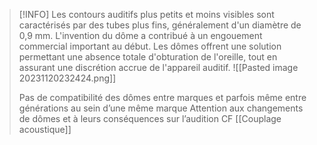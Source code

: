 >[!INFO]
>Les contours auditifs plus petits et moins visibles sont caractérisés par des tubes plus fins, généralement d'un diamètre de 0,9 mm. L'invention du dôme a contribué à un engouement commercial important au début. Les dômes offrent une solution permettant une absence totale d'obturation de l'oreille, tout en assurant une discrétion accrue de l'appareil auditif.
>![[Pasted image 20231120232424.png]]
>
>Pas de compatibilité des dômes entre marques et parfois même entre générations au sein d’une même marque
>Attention aux changements de dômes et à leurs conséquences sur l’audition
>CF [[Couplage acoustique]]

